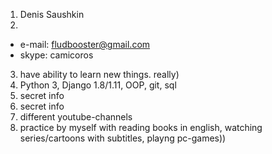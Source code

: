 1. Denis Saushkin
2. 
  * e-mail: fludbooster@gmail.com
  * skype: camicoros
3. have ability to learn new things. really)
4. Python 3, Django 1.8/1.11, OOP, git, sql
5. secret info
6. secret info
7. different youtube-channels
8. practice by myself with reading books in english, watching series/cartoons with subtitles, playng pc-games))
